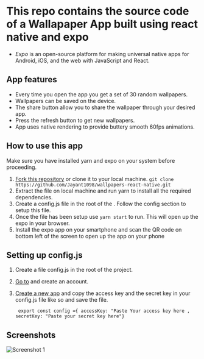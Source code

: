 ﻿# This repo contains the source code of a Wallapaper App built using react native and expo

 - _Expo_ is an open-source platform for making universal native apps for Android, iOS, and the web with JavaScript and React.
 ## App features
 - Every time you open the app you get a set of 30 random wallpapers.
 - Wallpapers can be saved on the device. 
 - The share button allow you to share the wallpaper through your desired app.
 - Press the refresh button to get new wallpapers.
 - App uses native rendering to provide buttery smooth 60fps animations.

## How to use this app
 
Make sure you have installed yarn and expo on your system before proceeding.

 1. [Fork this repository](https://github.com/Jayant1098/wallpapers-react-native) or clone it to your local machine.
    `git clone https://github.com/Jayant1098/wallpapers-react-native.git`
 2. Extract the file on local machine and run yarn to install all the required dependencies.
 3. Create a config.js file in the root of the . Follow the config section to setup this file.
 4. Once the file has been setup use `yarn start` to run.  This will open up the expo in your browser.
 5. Install the expo app on your smartphone and scan the QR code on bottom left of the screen to open up the app on your phone

## Setting up config.js

 1. Create a file config.js in the root of the project.
 2.  [Go to](https://unsplash.com/developers) and create an account.
 3. [Create a new app](https://unsplash.com/oauth/applications) and copy the access key and the secret key in your config.js file like so and save the file.

    ` export const config ={
    accessKey: "Paste Your access key here
    ,
    secretKey: "Paste your secret key here"}`
   
## Screenshots
![Screenshot 1](https://drive.google.com/uc?export=view&id=1HLct4Em-CORGo5tvEDJTrIwJRIwRdU1T)
